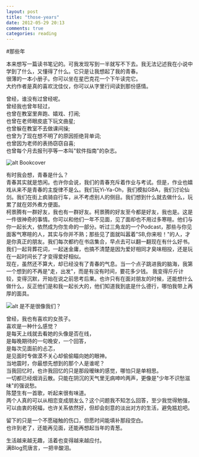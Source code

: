 ```yaml
---
layout: post
title: "those-years"
date: 2012-05-29 20:13
comments: true
categories: reading
---
```


#那些年

<script type="text/javascript" src="http://www.xiami.com/widget/player-single?uid=0&sid=1770577252&mode=js"></script>


本来想写一篇读书笔记的。可我发现写到一半就写不下去。我无法记述我在小说中学到了什么，又懂得了什么。它只是让我想起了我的青春。  
很薄的一本小册子。你可以坐在星巴克花一个下午读完它。  
大约作者是真的喜欢沈佳仪，你可以从字里行间读到那份感情。

曾经，谁没有过曾经呢。  
曾经我也曾年轻过，  
也曾在教室里奔跑、嬉戏、打闹;  
也曾在老师眼皮底下玩文曲星;  
也曾躲在教室不去做课间操;  
也曾为了现在想不明了的原因拒绝背单词;  
也曾因为老师的表扬窃窃自喜;  
也曾每个月去报刊亭等一本叫"软件指南"的杂志。  

<!--more-->

![alt Bookcover](http://img3.douban.com/lpic/s7049425.jpg "Bookcover")

有时我会想，青春是什么？  
青春其实就是悠闲。也许你会说，我们的青春充斥着作业与考试。但是，作业也嬉戏从来不是青春的主旋律不是么。我们玩Yi-Ya-Oh，我们模拟GBA，我们讨论仙剑。我们在街上疯骑自行车，从不考虑别人的侧目。我们想到什么就去做什么，玩累了就在郊外煮方便面。  
柯景腾有一群好友，我也有一群好友。柯景腾的好友至今都是好友，我也是。这是一件很神奇的事情。你可以和他们一年不见面，见了面却也不用过多寒暄。他们与你一起长大，依然成为你生命的一部分。听过三角龙的一个Podcast，那些与你见面客气寒暄的人，其实与你并不熟；那些见了面就叫嚣着"SB,你来啦！"的人，才是你真正的朋友。我们每次都约在书店集合，早点去可以翻一翻现在有什么好书。我们一起背葬花词，一起迷金庸，也搞不清楚是因为爱好相同才臭味相投，还是玩在一起时间长了才变得爱好相似。  
现在，虽然还不算大，却已经没有了青春的气息。当一个点子跳进我的脑海，我第一个想到的不再是"走，出发"，而是有没有时间，要花多少钱。 我变得斤斤计较，变得沉默，开始在说之前思考后果。也许只有在面对朋友的时候，还能想什么做什么，反正他们是和我一起长大的，他们知道我到底是什么德行，哪怕我带上再厚的面具。  

![alt 是不是很像我们？](http://ww4.sinaimg.cn/mw600/65ae4120jw1dr5271vh58j.jpg "like us")

曾经，我也有喜欢的女孩子。  
喜欢是一种什么感觉？  
是每天上线就去看她的头像是否在线，  
是每晚期待的一句晚安，一个回答，  
是每次见面前的忐忑，  
是见面时专做漠不关心却偷偷瞄向她的眼神。  
当地震时，你最想先想到的那个人是谁呢？  
当我回忆时，也许我回忆的只是那段暧昧的感觉，哪怕只是单相思。  
一切都已经烟消云散。只能在阴沉的天气里无病呻吟两声，更像是"少年不识愁滋味"的强说愁。  
陈楚生有一首歌，听起来很有味道。  
两个人真的可以从相恋变成朋友么？这个问题我不知怎么回答，至少我觉得勉强，可以由衷的祝福，也许关系依然好，但却会刻意的淡出对方的生活，避免尴尬吧。

留下的只是一个不愿碰触的伤口，但愿时间能填补那段空白。  
也许到老了，还能再见面，还能再想起当年的青葱。

生活越来越无趣，活着也变得越来越应付。  
满Blog荒唐言，一把辛酸泪。  

